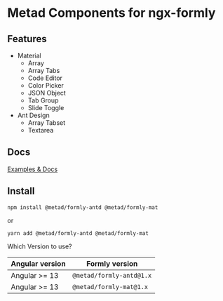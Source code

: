 # Metad Components for ngx-formly

## Features

* Material
  * Array
  * Array Tabs
  * Code Editor
  * Color Picker
  * JSON Object
  * Tab Group
  * Slide Toggle
* Ant Design
  * Array Tabset
  * Textarea
  

## Docs

[Examples & Docs](https://meta-d.github.io/metad-formly/?path=/story/intro--page)

## Install

`npm install @metad/formly-antd @metad/formly-mat`

or 

`yarn add @metad/formly-antd @metad/formly-mat`

Which Version to use?

| Angular version | Formly version           |
| --------------- | ------------------------ |
| Angular >= 13   | `@metad/formly-antd@1.x` |
| Angular >= 13   | `@metad/formly-mat@1.x`  |

